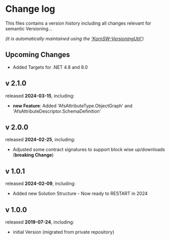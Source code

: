 # Change log
This files contains a version history including all changes relevant for semantic Versioning...

*(it is automatically maintained using the ['KornSW-VersioningUtil'](https://github.com/KornSW/VersioningUtil))*


## Upcoming Changes

* Added Targets for .NET 4.8 and 8.0



## v 2.1.0
released **2024-03-15**, including:
 - **new Feature**: Added 'AfsAttributeType.ObjectGraph' and 'AfsAttributeDescriptor.SchemaDefinition'



## v 2.0.0
released **2024-02-25**, including:
 - Adjusted some contract signatures to support block wise up/downloads  (**breaking Change**)



## v 1.0.1
released **2024-02-09**, including:
 - Added new Solution Structure - Now ready to RESTART in 2024



## v 1.0.0
released **2019-07-24**, including:
 - initial Version (migrated from private repository)



